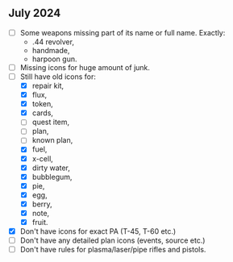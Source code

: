 ## July 2024

- [ ] Some weapons missing part of its name or full name. Exactly:
  - .44 revolver,
  - handmade,
  - harpoon gun.
- [ ] Missing icons for huge amount of junk.
- [ ] Still have old icons for:
  - [x] repair kit,
  - [x] flux,
  - [x] token,
  - [x] cards,
  - [ ] quest item,
  - [ ] plan,
  - [ ] known plan,
  - [x] fuel,
  - [x] x-cell,
  - [x] dirty water,
  - [x] bubblegum,
  - [x] pie,
  - [x] egg,
  - [x] berry,
  - [x] note,
  - [x] fruit.
- [x] Don't have icons for exact PA (T-45, T-60 etc.)
- [ ] Don't have any detailed plan icons (events, source etc.)
- [ ] Don't have rules for plasma/laser/pipe rifles and pistols.
